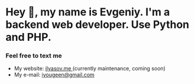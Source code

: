 # Hey 👋, my name is Evgeniy. I'm a backend web developer. Use Python and PHP.

### Feel free to text me

- My website: <a href="https://ilyasov.me/" rel="me">ilyasov.me </a> (currently maintenance, coming soon)
- My e-mail: <a href="mailto:iyougeen@gmail.com" rel="me">iyougeen@gmail.com</a>
